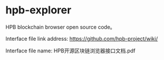 # hpb-explorer
HPB blockchain browser open source code。

Interface file link address: https://github.com/hpb-project/wiki/

Interface file name: HPB开源区块链浏览器接口文档.pdf
